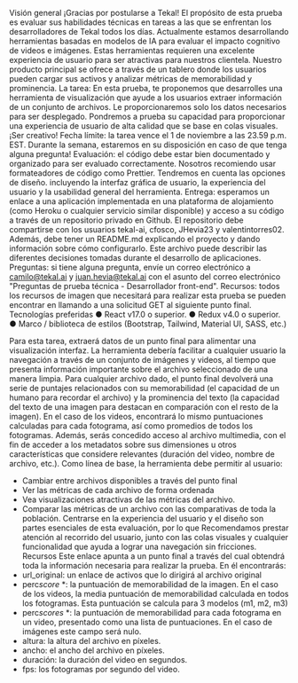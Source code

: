 Visión general
¡Gracias por postularse a Tekal! El propósito de esta prueba es evaluar sus habilidades técnicas en
tareas a las que se enfrentan los desarrolladores de Tekal todos los días.
Actualmente estamos desarrollando herramientas basadas en modelos de IA para evaluar el impacto cognitivo de
videos e imágenes. Estas herramientas requieren una excelente experiencia de usuario para ser atractivas para nuestros
clientela. Nuestro producto principal se ofrece a través de un tablero donde los usuarios pueden cargar sus
activos y analizar métricas de memorabilidad y prominencia.
La tarea: En esta prueba, te proponemos que desarrolles una herramienta de visualización que ayude a los usuarios
extraer información de un conjunto de archivos. Le proporcionaremos solo los datos necesarios para ser
desplegado. Pondremos a prueba su capacidad para proporcionar una experiencia de usuario de alta calidad que se base en
colas visuales. ¡Ser creativo!
Fecha límite: la tarea vence el 1 de noviembre a las 23.59 p.m. EST. Durante la semana, estaremos en
su disposición en caso de que tenga alguna pregunta!
Evaluación: el código debe estar bien documentado y organizado para ser evaluado correctamente. Nosotros
recomiendo usar formateadores de código como Prettier. Tendremos en cuenta las opciones de diseño.
incluyendo la interfaz gráfica de usuario, la experiencia del usuario y la usabilidad general del
herramienta.
Entrega: esperamos un enlace a una aplicación implementada en una plataforma de alojamiento (como Heroku o
cualquier servicio similar disponible) y acceso a su código a través de un repositorio privado en Github.
El repositorio debe compartirse con los usuarios tekal-ai, cfosco, JHevia23 y
valentintorres02. Además, debe tener un README.md explicando el proyecto y dando
información sobre cómo configurarlo. Este archivo puede describir las diferentes decisiones tomadas durante el
desarrollo de aplicaciones.
Preguntas: si tiene alguna pregunta, envíe un correo electrónico a camilo@tekal.ai y juan.hevia@tekal.ai
con el asunto del correo electrónico "Preguntas de prueba técnica - Desarrollador front-end".
Recursos: todos los recursos de imagen que necesitará para realizar esta prueba se pueden encontrar en
llamando a una solicitud GET al siguiente punto final.
Tecnologías preferidas
● React v17.0 o superior.
● Redux v4.0 o superior.
● Marco / biblioteca de estilos (Bootstrap, Tailwind, Material UI, SASS, etc.)

Para esta tarea, extraerá datos de un punto final para alimentar una visualización
interfaz. La herramienta debería facilitar a cualquier usuario la navegación a través de un conjunto de imágenes y
videos, al tiempo que presenta información importante sobre el archivo seleccionado de una manera limpia.
Para cualquier archivo dado, el punto final devolverá una serie de puntajes relacionados con su memorabilidad (el
capacidad de un humano para recordar el archivo) y la prominencia del texto (la capacidad del texto de una imagen para
destacan en comparación con el resto de la imagen). En el caso de los videos, encontrará lo mismo
puntuaciones calculadas para cada fotograma, así como promedios de todos los fotogramas. Además, serás
concedido acceso al archivo multimedia, con el fin de acceder a los metadatos sobre sus dimensiones u otros
características que considere relevantes (duración del video, nombre de archivo, etc.).
Como línea de base, la herramienta debe permitir al usuario:

- Cambiar entre archivos disponibles a través del punto final
- Ver las métricas de cada archivo de forma ordenada
- Vea visualizaciones atractivas de las métricas del archivo.
- Comparar las métricas de un archivo con las comparativas de toda la población.
  Centrarse en la experiencia del usuario y el diseño son partes esenciales de esta evaluación, por lo que
  Recomendamos prestar atención al recorrido del usuario, junto con las colas visuales y cualquier
  funcionalidad que ayuda a lograr una navegación sin fricciones.
  Recursos
  Este enlace apunta a un punto final a través del cual obtendrá toda la información necesaria para
  realizar la prueba. En él encontrarás:
- url_original: un enlace de activos que lo dirigirá al archivo original
- perc*score* \*: la puntuación de memorabilidad de la imagen. En el caso de los videos, la media
  puntuación de memorabilidad calculada en todos los fotogramas. Esta puntuación se calcula para 3 modelos
  (m1, m2, m3)
- perc*scores* \*: la puntuación de memorabilidad para cada fotograma en un video, presentado como una lista
  de puntuaciones. En el caso de imágenes este campo será nulo.
- altura: la altura del archivo en píxeles.
- ancho: el ancho del archivo en píxeles.
- duración: la duración del video en segundos.
- fps: los fotogramas por segundo del video.
